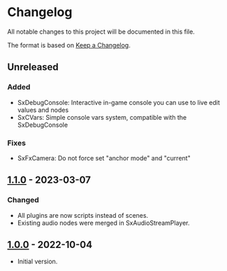 # Changelog

All notable changes to this project will be documented in this file.

The format is based on [Keep a Changelog](https://keepachangelog.com/en/1.0.0/).

## Unreleased

### Added

- SxDebugConsole: Interactive in-game console you can use to live edit values and nodes
- SxCVars: Simple console vars system, compatible with the SxDebugConsole

### Fixes

- SxFxCamera: Do not force set "anchor mode" and "current" 

## [1.1.0] - 2023-03-07

### Changed

- All plugins are now scripts instead of scenes.
- Existing audio nodes were merged in SxAudioStreamPlayer.

## [1.0.0] - 2022-10-04

- Initial version.

[1.1.0]: https://github.com/Srynetix/sxgd/releases/tag/1.1.0
[1.0.0]: https://github.com/Srynetix/sxgd/commit/808c85b66379fd9da1454820063f432d6b364515
